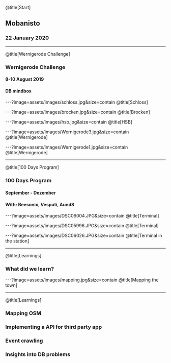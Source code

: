 @title[Start]

## Mobanisto

### 22 January 2020

---
@title[Wernigerode Challenge]
### Wernigerode Challenge
#### 8-10 August 2019
#### DB mindbox

---?image=assets/images/schloss.jpg&size=contain
@title[Schloss]

---?image=assets/images/brocken.jpg&size=contain
@title[Brocken]

---?image=assets/images/hsb.jpg&size=contain
@title[HSB]

---?image=assets/images/Wernigerode3.jpg&size=contain
@title[Wernigerode]

---?image=assets/images/Wernigerode1.jpg&size=contain
@title[Wernigerode]

---
@title[100 Days Program]
### 100 Days Program
#### September - Dezember
#### With: Beesonix, Vesputi, AundS

---?image=assets/images/DSC06004.JPG&size=contain
@title[Terminal]

---?image=assets/images/DSC05996.JPG&size=contain
@title[Terminal]

---?image=assets/images/DSC06026.JPG&size=contain
@title[Terminal in the station]

---
@title[Learnings]
### What did we learn?

---?image=assets/images/mapping.jpg&size=contain
@title[Mapping the town]

---
@title[Learnings]
### Mapping OSM
### Implementing a API for third party app
### Event crawling
### Insights into DB problems

<!---?image=assets/images/API.jpg&size=contain
@title[API]-->
